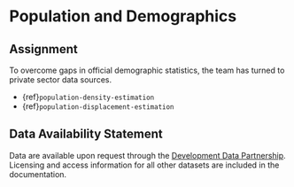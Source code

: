 # Population and Demographics

## Assignment

To overcome gaps in official demographic statistics, the team has turned to private sector data sources.

- {ref}`population-density-estimation`
- {ref}`population-displacement-estimation`

## Data Availability Statement
Data are available upon request through the [Development Data Partnership](https://datapartnership.org). Licensing and access information for all other datasets are included in the documentation.
